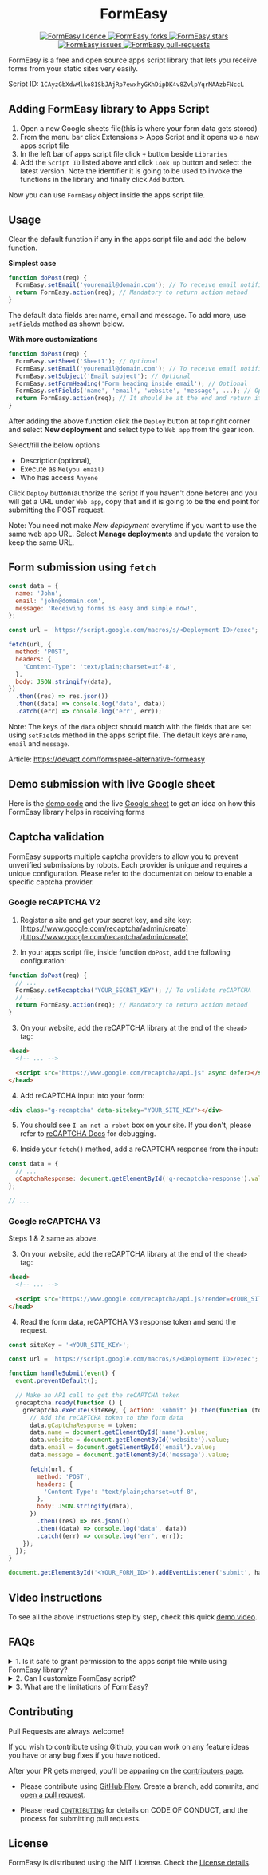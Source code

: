 <h1 align="center">FormEasy</h1>

<p align="center">
  <a href="https://github.com/Basharath/FormEasy/blob/master/LICENSE" target="blank">
    <img src="https://img.shields.io/github/license/Basharath/FormEasy" alt="FormEasy licence" />
  </a>
  <a href="https://github.com/Basharath/FormEasy/fork" target="blank">
    <img src="https://img.shields.io/github/forks/Basharath/FormEasy" alt="FormEasy forks"/>
  </a>
  <a href="https://github.com/Basharath/FormEasy/stargazers" target="blank">
    <img src="https://img.shields.io/github/stars/Basharath/FormEasy" alt="FormEasy stars"/>
  </a>
  <a href="https://github.com/Basharath/FormEasy/issues" target="blank">
    <img src="https://img.shields.io/github/issues/Basharath/FormEasy" alt="FormEasy issues"/>
  </a>
  <a href="https://github.com/Basharath/FormEasy/pulls" target="blank">
    <img src="https://img.shields.io/github/issues-pr/Basharath/FormEasy" alt="FormEasy pull-requests"/>
  </a>
</p>

FormEasy is a free and open source apps script library that lets you receive forms from your static sites very easily.

Script ID: `1CAyzGbXdwMlko81SbJAjRp7ewxhyGKhDipDK4v8ZvlpYqrMAAzbFNccL`

## Adding FormEasy library to Apps Script

1. Open a new Google sheets file(this is where your form data gets stored)
2. From the menu bar click Extensions > Apps Script and it opens up a new apps script file
3. In the left bar of apps script file click `+` button beside `Libraries`
4. Add the `Script ID` listed above and click `Look up` button and select the latest version. Note the identifier it is going to be used to invoke the functions in the library and finally click `Add` button.

Now you can use `FormEasy` object inside the apps script file.

## Usage

Clear the default function if any in the apps script file and add the below function.

**Simplest case**

```js
function doPost(req) {
  FormEasy.setEmail('youremail@domain.com'); // To receive email notification(optional)
  return FormEasy.action(req); // Mandatory to return action method
}
```

The default data fields are: name, email and message. To add more, use `setFields` method as shown below.

**With more customizations**

```js
function doPost(req) {
  FormEasy.setSheet('Sheet1'); // Optional
  FormEasy.setEmail('youremail@domain.com'); // To receive email notification(optional)
  FormEasy.setSubject('Email subject'); // Optional
  FormEasy.setFormHeading('Form heading inside email'); // Optional
  FormEasy.setFields('name', 'email', 'website', 'message', ...); // Optional(name, email, messsage are default)
  return FormEasy.action(req); // It should be at the end and return it
}
```

After adding the above function click the `Deploy` button at top right corner and select **New deployment** and select type to `Web app` from the gear icon.

Select/fill the below options

- Description(optional),
- Execute as `Me(you email)`
- Who has access `Anyone`

Click `Deploy` button(authorize the script if you haven't done before) and you will get a URL under `Web app`, copy that and it is going to be the end point for submitting the POST request.

Note: You need not make _New deployment_ everytime if you want to use the same web app URL. Select **Manage deployments** and update the version to keep the same URL.

## Form submission using `fetch`

```js
const data = {
  name: 'John',
  email: 'john@domain.com',
  message: 'Receiving forms is easy and simple now!',
};

const url = 'https://script.google.com/macros/s/<Deployment ID>/exec';

fetch(url, {
  method: 'POST',
  headers: {
    'Content-Type': 'text/plain;charset=utf-8',
  },
  body: JSON.stringify(data),
})
  .then((res) => res.json())
  .then((data) => console.log('data', data))
  .catch((err) => console.log('err', err));
```

Note: The keys of the `data` object should match with the fields that are set using `setFields` method in the apps script file. The default keys are `name`, `email` and `message`.

Article: https://devapt.com/formspree-alternative-formeasy

## Demo submission with live Google sheet

Here is the [demo code](https://stackblitz.com/edit/js-55dzc8?file=index.html,index.js) and the live [Google sheet](https://docs.google.com/spreadsheets/d/13sGrLUk0ScU1qfRyOZzFG5pnksh7IAiTJw1Eio1jfaE/edit#gid=0) to get an idea on how this FormEasy library helps in receiving forms

## Captcha validation

FormEasy supports multiple captcha providers to allow you to prevent unverified submissions by robots. Each provider is unique and requires a unique configuration. Please refer to the documentation below to enable a specific captcha provider.

### Google reCAPTCHA V2

1. Register a site and get your secret key, and site key: [https://www.google.com/recaptcha/admin/create](https://www.google.com/recaptcha/admin/create)

2. In your apps script file, inside function `doPost`, add the following configuration:

```js
function doPost(req) {
  // ...
  FormEasy.setRecaptcha('YOUR_SECRET_KEY'); // To validate reCAPTCHA
  // ...
  return FormEasy.action(req); // Mandatory to return action method
}
```

3. On your website, add the reCAPTCHA library at the end of the `<head>` tag:

```html
<head>
  <!-- ... -->

  <script src="https://www.google.com/recaptcha/api.js" async defer></script>
</head>
```

4. Add reCAPTCHA input into your form:

```html
<div class="g-recaptcha" data-sitekey="YOUR_SITE_KEY"></div>
```

5. You should see `I am not a robot` box on your site. If you don't, please refer to [reCAPTCHA Docs](https://developers.google.com/recaptcha/docs/display) for debugging.

6. Inside your `fetch()` method, add a reCAPTCHA response from the input:

```js
const data = {
  // ...
  gCaptchaResponse: document.getElementById('g-recaptcha-response').value,
};

// ...
```

### Google reCAPTCHA V3

Steps 1 & 2 same as above.

3. On your website, add the reCAPTCHA library at the end of the `<head>` tag:

```html
<head>
  <!-- ... -->

  <script src="https://www.google.com/recaptcha/api.js?render=<YOUR_SITE_KEY>" async defer></script>
</head>
```

4. Read the form data, reCAPTCHA V3 response token and send the request.

```js
const siteKey = '<YOUR_SITE_KEY>';

const url = 'https://script.google.com/macros/s/<Deployment ID>/exec';

function handleSubmit(event) {
  event.preventDefault();

  // Make an API call to get the reCAPTCHA token
  grecaptcha.ready(function () {
    grecaptcha.execute(siteKey, { action: 'submit' }).then(function (token) {
      // Add the reCAPTCHA token to the form data
      data.gCaptchaResponse = token;
      data.name = document.getElementById('name').value;
      data.website = document.getElementById('website').value;
      data.email = document.getElementById('email').value;
      data.message = document.getElementById('message').value;

      fetch(url, {
        method: 'POST',
        headers: {
          'Content-Type': 'text/plain;charset=utf-8',
        },
        body: JSON.stringify(data),
      })
        .then((res) => res.json())
        .then((data) => console.log('data', data))
        .catch((err) => console.log('err', err));
    });
  });
}

document.getElementById('<YOUR_FORM_ID>').addEventListener('submit', handleSubmit);
```

## Video instructions

To see all the above instructions step by step, check this quick [demo video](https://www.youtube.com/watch?v=0u75mtnhifM/).

## FAQs

<details>
  <summary>1. Is it safe to grant permission to the apps script file while using FormEasy library?
  </summary>
  Yes, it is completely safe.

FormEasy code doesn't interact with any remote servers. You can check the source code of the FormEasy library using its ScriptID.

Google shows it unsafe because it hasn't verified the script. Even if you write your own script and grant permission the same message will be shown.

</details>

<details>
  <summary>2. Can I customize FormEasy script?
  </summary>
  
  Yes. You're free to customize any part of the FormEasy script and deploy on your own to reflect the same.

If you want even others to use your customizations then you can contribute your code and once verified it will be pushed to the main script. You can check [contributing guidelines](https://github.com/Basharath/FormEasy/blob/master/CONTRIBUTING.md).

</details>

<details>
  <summary>3. What are the limitations of FormEasy?
  </summary>
  
  There are no specific limitations for FormEasy library.

But Google Apps Script limits the email to 100/day and script run time to 6min/execution. You can see more about those [here](https://developers.google.com/apps-script/guides/services/quotas)

</details>

## Contributing

Pull Requests are always welcome!

If you wish to contribute using Github, you can work on any feature ideas you have or any bug fixes if you have noticed.

After your PR gets merged, you'll be apparing on the [contributors page](https://github.com/Basharath/FormEasy/graphs/contributors).

- Please contribute using [GitHub Flow](https://guides.github.com/introduction/flow). Create a branch, add commits, and [open a pull request](https://github.com/Basharath/FormEasy/compare).

- Please read [`CONTRIBUTING`](CONTRIBUTING.md) for details on CODE OF CONDUCT, and the process for submitting pull requests.

## License

FormEasy is distributed using the MIT License. Check the [License details](https://github.com/Basharath/FormEasy/blob/master/LICENSE).
